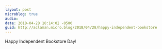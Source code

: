 ```yaml
---
layout: post
microblog: true
audio: 
date: 2018-04-28 10:14:02 -0500
guid: http://aclaman.micro.blog/2018/04/28/happy-independent-bookstore.html
---
```

Happy Independent Bookstore Day!
